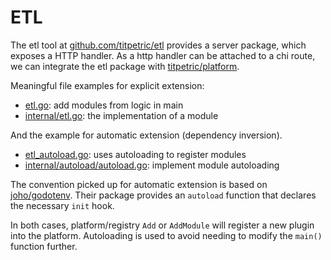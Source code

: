 # ETL

The etl tool at
[github.com/titpetric/etl](https://github.com/titpetric/etl) provides a
server package, which exposes a HTTP handler. As a http handler can be
attached to a chi route, we can integrate the etl package with
[titpetric/platform](https://github.com/titpetric/platform).

Meaningful file examples for explicit extension:

- [etl.go](./etl.go): add modules from logic in main
- [internal/etl.go](./internal/etl.go): the implementation of a module

And the example for automatic extension (dependency inversion).

- [etl_autoload.go](./etl_autoload.go): uses autoloading to register modules
- [internal/autoload/autoload.go](./internal/autoload/autoload.go): implement module autoloading

The convention picked up for automatic extension is based on
[joho/godotenv](https://github.com/joho/godotenv). Their package
provides an `autoload` function that declares the necessary `init` hook.

In both cases, platform/registry `Add` or `AddModule` will register
a new plugin into the platform. Autoloading is used to avoid needing
to modify the `main()` function further.
